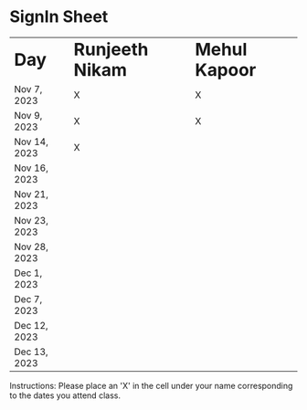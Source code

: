 # SignIn Sheet

<table border="0">
 <tr>
    <td><b style="font-size:30px">Day</b></td>
    <td><b style="font-size:30px">Runjeeth Nikam</b></td>
    <td><b style="font-size:30px">Mehul Kapoor</b></td>
 </tr>
 <tr>
    <td>Nov 7, 2023</td>
    <td>X</td>
    <td>X</td>
 </tr>
 <tr>
    <td>Nov 9, 2023</td>
    <td>X</td>
    <td>X</td>
 </tr>
 <tr>
    <td>Nov 14, 2023</td>
    <td>X</td>
 </tr>
 <tr>
    <td>Nov 16, 2023</td>
 </tr>
 <tr>
    <td>Nov 21, 2023</td>
 </tr>
 <tr>
    <td>Nov 23, 2023</td>
 </tr>
 <tr>
    <td>Nov 28, 2023</td>
 </tr>
 <tr>
    <td>Dec 1, 2023</td>
 </tr>
 <tr>
    <td>Dec 7, 2023</td>
 </tr>
 <tr>
    <td>Dec 12, 2023</td>
 </tr>
 <tr>
    <td>Dec 13, 2023</td>
 </tr>
</table>
Instructions: Please place an 'X' in the cell under your name corresponding to the dates you attend class.